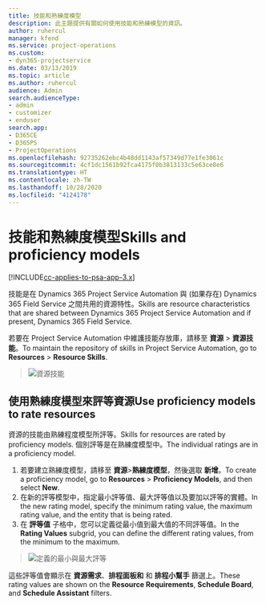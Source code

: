 ```yaml
---
title: 技能和熟練度模型
description: 此主題提供有關如何使用技能和熟練模型的資訊。
author: ruhercul
manager: kfend
ms.service: project-operations
ms.custom:
- dyn365-projectservice
ms.date: 03/13/2019
ms.topic: article
ms.author: ruhercul
audience: Admin
search.audienceType:
- admin
- customizer
- enduser
search.app:
- D365CE
- D365PS
- ProjectOperations
ms.openlocfilehash: 92735262ebc4b48dd1143af57349d77e1fe3061c
ms.sourcegitcommit: 4cf1dc1561b92fca4175f0b3813133c5e63ce8e6
ms.translationtype: HT
ms.contentlocale: zh-TW
ms.lasthandoff: 10/28/2020
ms.locfileid: "4124178"
---
```

# <a name="skills-and-proficiency-models"></a><span data-ttu-id="dcd8f-103">技能和熟練度模型</span><span class="sxs-lookup"><span data-stu-id="dcd8f-103">Skills and proficiency models</span></span>

[!INCLUDE[cc-applies-to-psa-app-3.x](../includes/cc-applies-to-psa-app-3x.md)]

<span data-ttu-id="dcd8f-104">技能是在 Dynamics 365 Project Service Automation 與 (如果存在) Dynamics 365 Field Service 之間共用的資源特性。</span><span class="sxs-lookup"><span data-stu-id="dcd8f-104">Skills are resource characteristics that are shared between Dynamics 365 Project Service Automation and if present, Dynamics 365 Field Service.</span></span> 

<span data-ttu-id="dcd8f-105">若要在 Project Service Automation 中維護技能存放庫，請移至 **資源** \> **資源技能**。</span><span class="sxs-lookup"><span data-stu-id="dcd8f-105">To maintain the repository of skills in Project Service Automation, go to **Resources** \> **Resource Skills**.</span></span> 

> ![資源技能](media/Resource-Management-image84.png)

## <a name="use-proficiency-models-to-rate-resources"></a><span data-ttu-id="dcd8f-107">使用熟練度模型來評等資源</span><span class="sxs-lookup"><span data-stu-id="dcd8f-107">Use proficiency models to rate resources</span></span>

<span data-ttu-id="dcd8f-108">資源的技能由熟練程度模型所評等。</span><span class="sxs-lookup"><span data-stu-id="dcd8f-108">Skills for resources are rated by proficiency models.</span></span> <span data-ttu-id="dcd8f-109">個別評等是在熟練度模型中。</span><span class="sxs-lookup"><span data-stu-id="dcd8f-109">The individual ratings are in a proficiency model.</span></span> 

1. <span data-ttu-id="dcd8f-110">若要建立熟練度模型，請移至 **資源**\>**熟練度模型**，然後選取 **新增**。</span><span class="sxs-lookup"><span data-stu-id="dcd8f-110">To create a proficiency model, go to **Resources** \> **Proficiency Models**, and then select **New**.</span></span>
2. <span data-ttu-id="dcd8f-111">在新的評等模型中，指定最小評等值、最大評等值以及要加以評等的實體。</span><span class="sxs-lookup"><span data-stu-id="dcd8f-111">In the new rating model, specify the minimum rating value, the maximum rating value, and the entity that is being rated.</span></span>
3. <span data-ttu-id="dcd8f-112">在 **評等值** 子格中，您可以定義從最小值到最大值的不同評等值。</span><span class="sxs-lookup"><span data-stu-id="dcd8f-112">In the **Rating Values** subgrid, you can define the different rating values, from the minimum to the maximum.</span></span>

> ![定義的最小與最大評等](media/Resource-Management-image85.png)

<span data-ttu-id="dcd8f-114">這些評等值會顯示在 **資源需求**、**排程面板和** 和 **排程小幫手** 篩選上。</span><span class="sxs-lookup"><span data-stu-id="dcd8f-114">These rating values are shown on the **Resource Requirements**, **Schedule Board**, and **Schedule Assistant** filters.</span></span>
